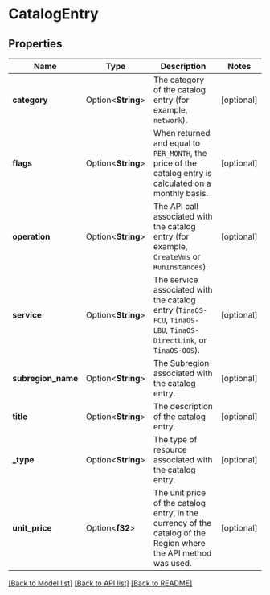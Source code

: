 # CatalogEntry

## Properties

Name | Type | Description | Notes
------------ | ------------- | ------------- | -------------
**category** | Option<**String**> | The category of the catalog entry (for example, `network`). | [optional]
**flags** | Option<**String**> | When returned and equal to `PER_MONTH`, the price of the catalog entry is calculated on a monthly basis. | [optional]
**operation** | Option<**String**> | The API call associated with the catalog entry (for example, `CreateVms` or `RunInstances`). | [optional]
**service** | Option<**String**> | The service associated with the catalog entry (`TinaOS-FCU`, `TinaOS-LBU`, `TinaOS-DirectLink`, or `TinaOS-OOS`). | [optional]
**subregion_name** | Option<**String**> | The Subregion associated with the catalog entry. | [optional]
**title** | Option<**String**> | The description of the catalog entry. | [optional]
**_type** | Option<**String**> | The type of resource associated with the catalog entry. | [optional]
**unit_price** | Option<**f32**> | The unit price of the catalog entry, in the currency of the catalog of the Region where the API method was used. | [optional]

[[Back to Model list]](../README.md#documentation-for-models) [[Back to API list]](../README.md#documentation-for-api-endpoints) [[Back to README]](../README.md)


